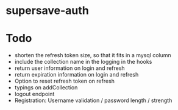 supersave-auth
=========================
# Todo

- shorten the refresh token size, so that it fits in a mysql column
- include the collection name in the logging in the hooks
- return user information on login and refresh
- return expiration information on login and refresh
- Option to reset refresh token on refresh
- typings on addCollection
- logout endpoint
- Registration: Username validation / password length / strength